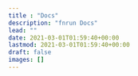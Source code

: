 ```yaml
---
title : "Docs"
description: "fnrun Docs"
lead: ""
date: 2021-03-01T01:59:40+00:00
lastmod: 2021-03-01T01:59:40+00:00
draft: false
images: []
---
```

